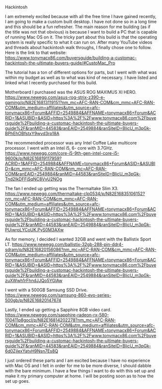 Hackintosh

I am extremely excited because with all the free time I have gained recently, I am going to
make a custom built desktop. I have not done so in a long time and this should be a fun
refresher. The main reason for me building (as if the title was not that obvious) is because
I want to build a PC that is capable of running Mac OS on it. The tricky part about this 
build is that the operating system is really specific to what it can run on. After many 
YouTube videos and threads about hackintosh walk throughs, I finally chose one to follow.
Here is the link to that website: https://www.tonymacx86.com/buyersguide/building-a-customac-hackintosh-the-ultimate-buyers-guide/#CustoMac_Pro

The tutorial has a ton of different options for parts, but I went with what was within my 
budget as well as to what was kind of necessary.  I have listed and linked what I recently purchased
for this build.

Motherboard I purchased was the ASUS ROG MAXIMUS XI HERO.
https://www.newegg.com/asus-rog-strix-z390-e-gaming/p/N82E16813119151?nm_mc=AFC-RAN-COM&cm_mmc=AFC-RAN-COM&utm_medium=affiliates&utm_source=afc-tonymacx86+Forum&AFFID=2549884&AFFNAME=tonymacx86+Forum&ACRID=1&ASUBID=&ASID=https%3A%2F%2Fwww.tonymacx86.com%2Fbuyersguide%2Fbuilding-a-customac-hackintosh-the-ultimate-buyers-guide%2F&ranMID=44583&ranEAID=2549884&ranSiteID=BlicU_m3pGk-BPhEhOBfstxY9wvd3rp18A

The recommended processor was any Intel Coffee Lake multicore processor. I went with an
Intel i5, 6- core with 3.7GHz.
https://www.newegg.com/core-i5-9th-gen-intel-core-i5-9600k/p/N82E16819117959?ACRID=1&AFFID=2549884&AFFNAME=tonymacx86+Forum&ASID=&ASUBID=&cm_mmc=AFC-RAN-COM&nm_mc=AFC-RAN-COM&ranEAID=2549884&ranMID=44583&ranSiteID=BlicU_m3pGk-Tnd2IkDFFjSqNC8VvU2NOg

The fan I ended up getting was the Thermaltake Slim X3.
https://www.newegg.com/thermaltake-clp0534/p/N82E16835106152?nm_mc=AFC-RAN-COM&cm_mmc=AFC-RAN-COM&utm_medium=affiliates&utm_source=afc-tonymacx86+Forum&AFFID=2549884&AFFNAME=tonymacx86+Forum&ACRID=1&ASUBID=&ASID=https%3A%2F%2Fwww.tonymacx86.com%2Fbuyersguide%2Fbuilding-a-customac-hackintosh-the-ultimate-buyers-guide%2F&ranMID=44583&ranEAID=2549884&ranSiteID=BlicU_m3pGk-PUiwrpLYCoUK.PyS0M3AXw

As for memory, I decided I wanted 32GB and went with the Ballistix Sport LT.
https://www.newegg.com/ballistix-32gb-288-pin-ddr4-sdram/p/N82E16820156086?nm_mc=AFC-RAN-COM&cm_mmc=AFC-RAN-COM&utm_medium=affiliates&utm_source=afc-tonymacx86+Forum&AFFID=2549884&AFFNAME=tonymacx86+Forum&ACRID=1&ASUBID=&ASID=https%3A%2F%2Fwww.tonymacx86.com%2Fbuyersguide%2Fbuilding-a-customac-hackintosh-the-ultimate-buyers-guide%2F&ranMID=44583&ranEAID=2549884&ranSiteID=BlicU_m3pGk-zuXWwh1rFhndJJQo5YGlAw

I went with a 500GB Samsung SSD Drive.
https://www.newegg.com/samsung-860-evo-series-500gb/p/N82E16820147674

Lastly, I ended up getting a Sapphire 8GB video card.
https://www.newegg.com/sapphire-radeon-rx-580-100411p8gocl/p/N82E16814202278?nm_mc=AFC-RAN-COM&cm_mmc=AFC-RAN-COM&utm_medium=affiliates&utm_source=afc-tonymacx86+Forum&AFFID=2549884&AFFNAME=tonymacx86+Forum&ACRID=1&ASUBID=&ASID=https%3A%2F%2Fwww.tonymacx86.com%2Fbuyersguide%2Fbuilding-a-customac-hackintosh-the-ultimate-buyers-guide%2F&ranMID=44583&ranEAID=2549884&ranSiteID=BlicU_m3pGk-6d0ZjIexYatvH9Nsn7Es8Q

I just ordered these parts and I am excited because I have no experience with Mac OS and 
I felt in order for me to be more diverse, I should dabble with the bare minimum. I have a 
few things I want to do with this set up and make it my primary computer at home. I will be 
posting soon as to how the set up goes. 